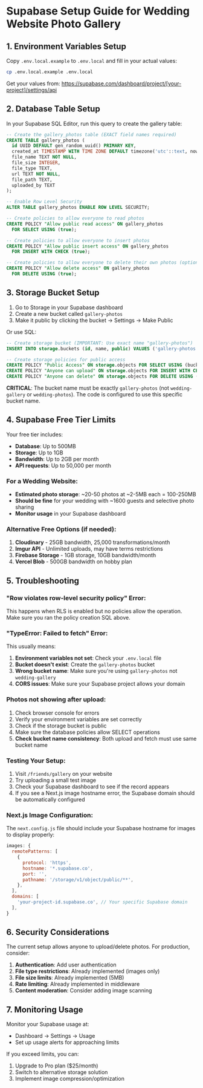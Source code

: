 # Supabase Setup Guide for Wedding Website Photo Gallery

## 1. Environment Variables Setup

Copy `.env.local.example` to `.env.local` and fill in your actual values:

```bash
cp .env.local.example .env.local
```

Get your values from: https://supabase.com/dashboard/project/[your-project]/settings/api

## 2. Database Table Setup

In your Supabase SQL Editor, run this query to create the gallery table:

```sql
-- Create the gallery_photos table (EXACT field names required)
CREATE TABLE gallery_photos (
  id UUID DEFAULT gen_random_uuid() PRIMARY KEY,
  created_at TIMESTAMP WITH TIME ZONE DEFAULT timezone('utc'::text, now()) NOT NULL,
  file_name TEXT NOT NULL,
  file_size INTEGER,
  file_type TEXT,
  url TEXT NOT NULL,
  file_path TEXT,
  uploaded_by TEXT
);

-- Enable Row Level Security
ALTER TABLE gallery_photos ENABLE ROW LEVEL SECURITY;

-- Create policies to allow everyone to read photos
CREATE POLICY "Allow public read access" ON gallery_photos
  FOR SELECT USING (true);

-- Create policies to allow everyone to insert photos
CREATE POLICY "Allow public insert access" ON gallery_photos
  FOR INSERT WITH CHECK (true);

-- Create policies to allow everyone to delete their own photos (optional)
CREATE POLICY "Allow delete access" ON gallery_photos
  FOR DELETE USING (true);
```

## 3. Storage Bucket Setup

1. Go to Storage in your Supabase dashboard
2. Create a new bucket called `gallery-photos`
3. Make it public by clicking the bucket → Settings → Make Public

Or use SQL:

```sql
-- Create storage bucket (IMPORTANT: Use exact name "gallery-photos")
INSERT INTO storage.buckets (id, name, public) VALUES ('gallery-photos', 'gallery-photos', true);

-- Create storage policies for public access
CREATE POLICY "Public Access" ON storage.objects FOR SELECT USING (bucket_id = 'gallery-photos');
CREATE POLICY "Anyone can upload" ON storage.objects FOR INSERT WITH CHECK (bucket_id = 'gallery-photos');
CREATE POLICY "Anyone can delete" ON storage.objects FOR DELETE USING (bucket_id = 'gallery-photos');
```

**CRITICAL**: The bucket name must be exactly `gallery-photos` (not `wedding-gallery` or `wedding-photos`). The code is configured to use this specific bucket name.

## 4. Supabase Free Tier Limits

Your free tier includes:
- **Database**: Up to 500MB
- **Storage**: Up to 1GB
- **Bandwidth**: Up to 2GB per month
- **API requests**: Up to 50,000 per month

### For a Wedding Website:
- **Estimated photo storage**: ~20-50 photos at ~2-5MB each = 100-250MB
- **Should be fine** for your wedding with ~1600 guests and selective photo sharing
- **Monitor usage** in your Supabase dashboard

### Alternative Free Options (if needed):
1. **Cloudinary** - 25GB bandwidth, 25,000 transformations/month
2. **Imgur API** - Unlimited uploads, may have terms restrictions
3. **Firebase Storage** - 1GB storage, 10GB bandwidth/month
4. **Vercel Blob** - 500GB bandwidth on hobby plan

## 5. Troubleshooting

### "Row violates row-level security policy" Error:

This happens when RLS is enabled but no policies allow the operation. Make sure you ran the policy creation SQL above.

### "TypeError: Failed to fetch" Error:

This usually means:
1. **Environment variables not set**: Check your `.env.local` file
2. **Bucket doesn't exist**: Create the `gallery-photos` bucket
3. **Wrong bucket name**: Make sure you're using `gallery-photos` not `wedding-gallery`
4. **CORS issues**: Make sure your Supabase project allows your domain

### Photos not showing after upload:

1. Check browser console for errors
2. Verify your environment variables are set correctly
3. Check if the storage bucket is public
4. Make sure the database policies allow SELECT operations
5. **Check bucket name consistency**: Both upload and fetch must use same bucket name

### Testing Your Setup:

1. Visit `/friends/gallery` on your website
2. Try uploading a small test image
3. Check your Supabase dashboard to see if the record appears
4. If you see a Next.js image hostname error, the Supabase domain should be automatically configured

### Next.js Image Configuration:

The `next.config.js` file should include your Supabase hostname for images to display properly:

```javascript
images: {
  remotePatterns: [
    {
      protocol: 'https',
      hostname: '*.supabase.co',
      port: '',
      pathname: '/storage/v1/object/public/**',
    },
  ],
  domains: [
    'your-project-id.supabase.co', // Your specific Supabase domain
  ],
}
```

## 6. Security Considerations

The current setup allows anyone to upload/delete photos. For production, consider:

1. **Authentication**: Add user authentication
2. **File type restrictions**: Already implemented (images only)
3. **File size limits**: Already implemented (5MB)
4. **Rate limiting**: Already implemented in middleware
5. **Content moderation**: Consider adding image scanning

## 7. Monitoring Usage

Monitor your Supabase usage at:
- Dashboard → Settings → Usage
- Set up usage alerts for approaching limits

If you exceed limits, you can:
1. Upgrade to Pro plan ($25/month)
2. Switch to alternative storage solution
3. Implement image compression/optimization 